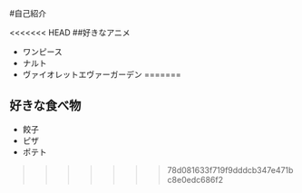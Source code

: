 #自己紹介

<<<<<<< HEAD
##好きなアニメ

- ワンピース
- ナルト
- ヴァイオレットエヴァーガーデン
=======
## 好きな食べ物
- 餃子
- ピザ
- ポテト
>>>>>>> 78d081633f719f9dddcb347e471bc8e0edc686f2
